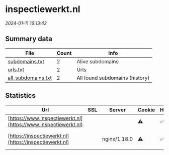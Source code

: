 # inspectiewerkt.nl
*2024-01-11 16:13:42*
## Summary data
| File       | Count | Info |
|------------|-------|------|
|[subdomains.txt](/data/inspectiewerkt.nl/subdomains.txt)|2|Alive subdomains|
|[urls.txt](/data/inspectiewerkt.nl/urls.txt)|2|Urls|
|[all_subdomains.txt](/data/inspectiewerkt.nl/all_subdomains.txt)|2|All found subdomains (history)|
## Statistics
| Url | SSL | Server | Cookie | HSTS | CSP | XFO | XXP | RP | Tech |Title |
|------------|-------|------|------|------|------|------|------|------|------|------|
|[https://www.inspectiewerkt.nl](https://www.inspectiewerkt.nl)| ||:warning: |:white_check_mark: | |:white_check_mark: |:white_check_mark: |:white_check_mark: |HSTS OWL Carouse...|Newsroom Nederla...|
|[https://inspectiewerkt.nl](https://inspectiewerkt.nl)| |nginx/1.18.0|:warning: |:white_check_mark: | |:white_check_mark: |:white_check_mark: |:white_check_mark: |HSTS Nginx:1.18....|301 Moved Perman...|